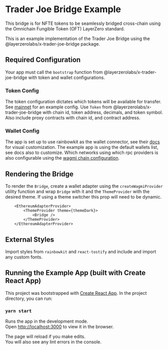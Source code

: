 # Trader Joe Bridge Example

This bridge is for NFTE tokens to be seamlessly bridged cross-chain using the Omnichain Fungible Token (OFT) LayerZero standard.

This is an example implementation of the Trader Joe Bridge using the @layerzerolabs/x-trader-joe-bridge package.

## Required Configuration

Your app must call the `bootstrap` function from @layerzerolabs/x-trader-joe-bridge with token and wallet configurations.

### Token Config

The token configuration dictates which tokens will be available for transfer. See [mainnet](https://github.com/LayerZero-Labs/x-trader-joe-bridge-example/blob/master/src/config/mainnet.ts) for an example config. Use `Token` from @layerzerolabs/x-trader-joe-bridge with chain id, token address, decimals, and token symbol. Also include proxy contracts with chain id, and contract address.

### Wallet Config

The app is set up to use rainbowkit as the wallet connector, see their [docs](https://www.rainbowkit.com/docs/introduction) for visual customization. The example app is using the default wallets list, see docs also to customize. Which networks using which rpc providers is also configurable using the [wagmi chain configuration](https://github.com/LayerZero-Labs/x-trader-joe-bridge-example/blob/master/src/config/wagmi.ts#L9).

## Rendering the Bridge

To render the `Bridge`, create a wallet adapter using the `createWagmiProvider` utility function and wrap `Bridge` with it and the `ThemeProvider` with the desired theme. If using a theme switcher this prop will need to be dynamic.

```
    <EthereumAdapterProvider>
        <ThemeProvider theme={themeDark}>
            <Bridge />
        </ThemeProvider>
    </EthereumAdapterProvider>
```

## External Styles

Import styles from `rainbowkit` and `react-tostify` and include and import any custom fonts.

## Running the Example App (built with Create React App)

This project was bootstrapped with [Create React App](https://github.com/facebook/create-react-app). In the project directory, you can run:

### `yarn start`

Runs the app in the development mode.\
Open [http://localhost:3000](http://localhost:3000) to view it in the browser.

The page will reload if you make edits.\
You will also see any lint errors in the console.
